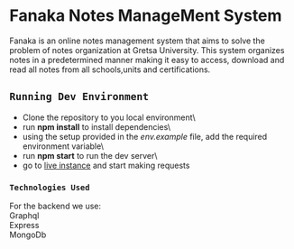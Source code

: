 # Fanaka Notes ManageMent System

Fanaka is an online notes management system that aims to solve the problem of notes organization at Gretsa University. This system organizes notes in a predetermined manner making it easy to access, download and read all notes from all schools,units and certifications.

## `Running Dev Environment`

* Clone the repository to you local environment\
* run **npm install** to install dependencies\
* using the setup provided in the *env.example* file, add the required environment variable\
* run **npm start** to run the dev server\
* go to [live instance](http://localhost:4000/graphql) and start making requests
### `Technologies Used`

For the backend we use:\
Graphql\
Express\
MongoDb
